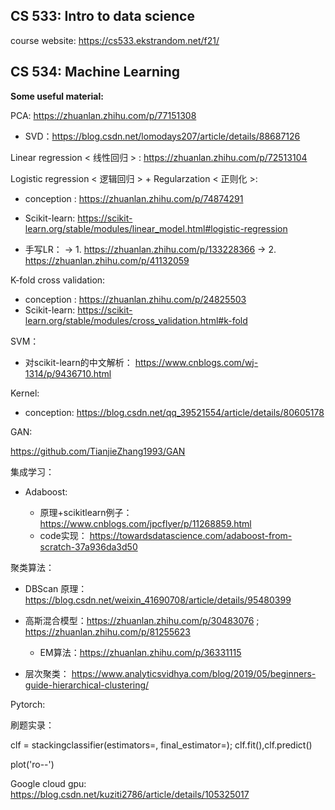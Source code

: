 ## CS 533: Intro to data science

course website: https://cs533.ekstrandom.net/f21/

## CS 534: Machine Learning

**Some useful material:**

PCA: https://zhuanlan.zhihu.com/p/77151308

- SVD：https://blog.csdn.net/lomodays207/article/details/88687126

Linear regression < 线性回归 > : https://zhuanlan.zhihu.com/p/72513104

Logistic regression < 逻辑回归 > + Regularzation < 正则化 >: 

- conception : https://zhuanlan.zhihu.com/p/74874291

- Scikit-learn: https://scikit-learn.org/stable/modules/linear_model.html#logistic-regression

- 手写LR： -> 1. https://zhuanlan.zhihu.com/p/133228366  -> 2. https://zhuanlan.zhihu.com/p/41132059


K-fold cross validation:
- conception : https://zhuanlan.zhihu.com/p/24825503
- Scikit-learn: https://scikit-learn.org/stable/modules/cross_validation.html#k-fold

SVM：

- 对scikit-learn的中文解析： https://www.cnblogs.com/wj-1314/p/9436710.html

Kernel: 

- conception: https://blog.csdn.net/qq_39521554/article/details/80605178

GAN:

https://github.com/TianjieZhang1993/GAN

集成学习：

- Adaboost: 

  - 原理+scikitlearn例子：https://www.cnblogs.com/jpcflyer/p/11268859.html
  - code实现： https://towardsdatascience.com/adaboost-from-scratch-37a936da3d50



聚类算法：

- DBScan 原理：https://blog.csdn.net/weixin_41690708/article/details/95480399


- 高斯混合模型：https://zhuanlan.zhihu.com/p/30483076   ;   https://zhuanlan.zhihu.com/p/81255623
  - EM算法：https://zhuanlan.zhihu.com/p/36331115

- 层次聚类： https://www.analyticsvidhya.com/blog/2019/05/beginners-guide-hierarchical-clustering/

Pytorch:


刷题实录：

clf = stackingclassifier(estimators=, final_estimator=); clf.fit(),clf.predict()

plot('ro--')

Google cloud gpu: 
https://blog.csdn.net/kuziti2786/article/details/105325017
